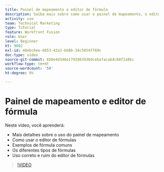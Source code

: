 ```yaml
---
title: Painel de mapeamento e editor de fórmula
description: Saiba mais sobre como usar o painel de mapeamento, o editor de fórmulas e exemplos de fórmulas comuns em [!DNL Adobe Workfront Fusion].
activity: use
team: Technical Marketing
type: Tutorial
feature: Workfront Fusion
role: User
level: Beginner
kt: 9002
exl-id: 48ebc6ee-6853-42a3-b68b-34c5854ff69c
doc-type: video
source-git-commit: 650e4d346e1792863930dcebafacab4c88f2a8bc
workflow-type: tm+mt
source-wordcount: '59'
ht-degree: 0%

---
```


# Painel de mapeamento e editor de fórmula

Neste vídeo, você aprenderá:

* Mais detalhes sobre o uso do painel de mapeamento
* Como usar o editor de fórmulas
* Exemplos de fórmula comuns
* Os diferentes tipos de fórmulas
* Uso correto e ruim do editor de fórmulas

>[!VIDEO](https://video.tv.adobe.com/v/335262/?quality=12&learn=on)
